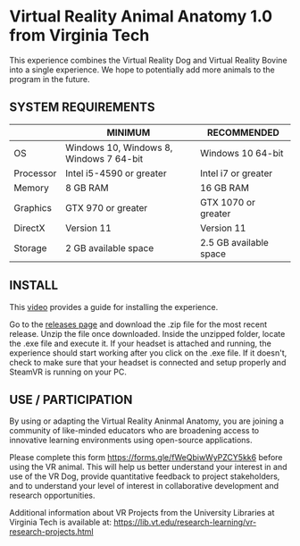 # Virtual Reality Animal Anatomy 1.0 from Virginia Tech
This experience combines the Virtual Reality Dog and Virtual Reality Bovine into a single experience. We hope to potentially add more animals to the program in the future.

## SYSTEM REQUIREMENTS
|           | MINIMUM                                 | RECOMMENDED            |
|-----------|-----------------------------------------|------------------------|
| OS        | Windows 10, Windows 8, Windows 7 64-bit | Windows 10 64-bit      |
| Processor | Intel i5-4590 or greater                | Intel i7 or greater    |
| Memory    | 8 GB RAM                                | 16 GB RAM              |
| Graphics  | GTX 970 or greater                      | GTX 1070 or greater    |
| DirectX   | Version 11                              | Version 11             |
| Storage   | 2 GB available space                    | 2.5 GB available space |

## INSTALL
This [video](https://youtu.be/HQTAHFMyskY) provides a guide for installing the experience.

Go to the [releases page](https://github.com/VTUL/vt-vr-dog/releases) and download the .zip file for the most recent release.
Unzip the file once downloaded. Inside the unzipped folder, locate the .exe file and execute it.
If your headset is attached and running, the experience should start working after you click on the .exe file.
If it doesn't, check to make sure that your headset is connected and setup properly and SteamVR is running on your PC.

## USE / PARTICIPATION
By using or adapting the Virtual Reality Aninmal Anatomy, you are joining a community of like-minded educators who are broadening access to innovative learning environments using open-source applications. 

Please complete this form https://forms.gle/fWeQbiwWyPZCY5kk6 before using the VR animal. This will help us better understand your interest in and use of the VR Dog, provide quantitative feedback to project stakeholders, and to understand your level of interest in collaborative development and research opportunities.

Additional information about VR Projects from the University Libraries at Virginia Tech is available at: https://lib.vt.edu/research-learning/vr-research-projects.html

